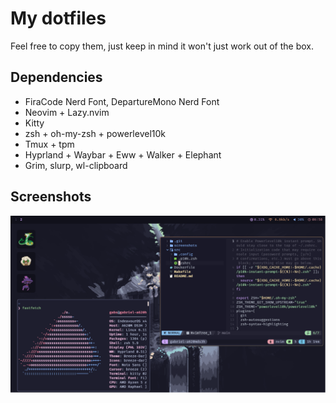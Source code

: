 # My dotfiles

Feel free to copy them, just keep in mind it won't just work out of the box.

## Dependencies

* FiraCode Nerd Font, DepartureMono Nerd Font
* Neovim + Lazy.nvim
* Kitty
* zsh + oh-my-zsh + powerlevel10k
* Tmux + tpm
* Hyprland + Waybar + Eww + Walker + Elephant
* Grim, slurp, wl-clipboard

## Screenshots

![Desktop](./screenshots/screenshot-2025-09-28-181100.png)
